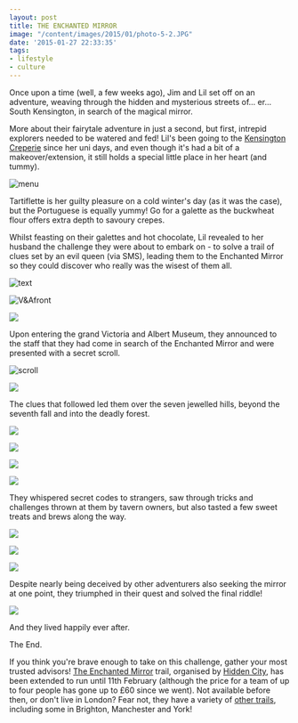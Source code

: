 ```yaml
---
layout: post
title: THE ENCHANTED MIRROR
image: "/content/images/2015/01/photo-5-2.JPG"
date: '2015-01-27 22:33:35'
tags:
- lifestyle
- culture
---
```


Once upon a time (well, a few weeks ago), Jim and Lil set off on an adventure, weaving through the hidden and mysterious streets of... er... South Kensington, in search of the magical mirror.
 
More about their fairytale adventure in just a second, but first, intrepid explorers needed to be watered and fed! Lil's been going to the <a href="http://www.kensingtoncreperie.com/" target="_blank">Kensington Creperie</a> since her uni days, and even though it's had a bit of a makeover/extension, it still holds a special little place in her heart (and tummy).
 
![menu](/content/images/2015/01/photo-1-2.JPG)
 
Tartiflette is her guilty pleasure on a cold winter's day (as it was the case), but the Portuguese is equally yummy! Go for a galette as the buckwheat flour offers extra depth to savoury crepes.
 
Whilst feasting on their galettes and hot chocolate, Lil revealed to her husband the challenge they were about to embark on - to solve a trail of clues set by an evil queen (via SMS), leading them to the Enchanted Mirror so they could discover who really was the wisest of them all.
 
![text](/content/images/2015/01/photo-2-3.JPG)
 
![V&Afront](/content/images/2015/01/photo-3-1.JPG)

![](/content/images/2015/01/photo-4-2.JPG)
 
Upon entering the grand Victoria and Albert Museum, they announced to the staff that they had come in search of the Enchanted Mirror and were presented with a secret scroll.
 
![scroll](/content/images/2015/01/photo-1--2--2.JPG)

![](/content/images/2015/01/photo-2--2--2.JPG)
 
The clues that followed led them over the seven jewelled hills, beyond the seventh fall and into the deadly forest. 

![](/content/images/2015/01/photo-3--2--2.JPG)

![](/content/images/2015/01/photo-4--2--2.JPG)

![](/content/images/2015/01/photo-5-1.JPG)

![](/content/images/2015/01/photo-5--2-.JPG)

They whispered secret codes to strangers, saw through tricks and challenges thrown at them by tavern owners, but also tasted a few sweet treats and brews along the way.

![](/content/images/2015/01/photo-4--3-.JPG)

![](/content/images/2015/01/photo-1--3-.JPG)

![](/content/images/2015/01/photo-2--3-.JPG)

Despite nearly being deceived by other adventurers also seeking the mirror at one point, they triumphed in their quest and solved the final riddle!

![](/content/images/2015/01/photo-3--3-.JPG)

And they lived happily ever after. 

The End.

If you think you're brave enough to take on this challenge, gather your most trusted advisors! <a href="http://www.inthehiddencity.com/london/the-enchanted-mirror" target="_blank">The Enchanted Mirror</a> trail, organised by <a href="http://www.inthehiddencity.com/" target="_blank">Hidden City</a>, has been extended to run until 11th February (although the price for a team of up to four people has gone up to £60 since we went). Not available before then, or don't live in London? Fear not, they have a variety of <a href="http://www.inthehiddencity.com/choose-a-hunt/" target="_blank">other trails</a>, including some in Brighton, Manchester and York!


